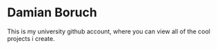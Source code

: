 # Damian Boruch

This is my university github account, where you can view all of the cool projects i create.

<!---
damian-tcw524/damian-tcw524 is a ✨ special ✨ repository because its `README.md` (this file) appears on your GitHub profile.
You can click the Preview link to take a look at your changes.
--->
